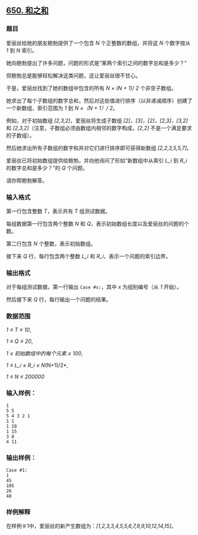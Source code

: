 ## [650. 和之和](https://www.acwing.com/problem/content/652/)

### 题目

爱丽丝给她的朋友鲍勃提供了一个包含 *N* 个正整数的数组，并将这 *N* 个数字按从 *1* 到 *N* 索引。

她向鲍勃提出了许多问题，问题的形式是“某两个索引之间的数字总和是多少？”

但鲍勃总是能够轻松解决这类问题，这让爱丽丝很不甘心。

于是，爱丽丝找到了她的数组中包含的所有 *N × (N + 1)/ 2* 个非空子数组。

她求出了每个子数组的数字总和，然后对这些值进行排序（以非递减顺序）创建了一个新数组，索引范围为 *1* 到 *N ×（N + 1）/ 2*。

例如，对于初始数组 *[2,3,2]*，爱丽丝将生成子数组 *[2]，[3]，[2]，[2,3]，[3,2]* 和 *[2,3,2]*（注意，子数组必须由数组内相邻的数字构成，*[2,2]* 不是一个满足要求的子数组）。

然后她求出所有子数组的数字和并对它们进行排序即可获得新数组 *[2,2,3,5,5,7]*。

爱丽丝已将初始数组提供给鲍勃，并向他询问了形如“新数组中从索引 *L_i* 到 *R_i* 的数字总和是多少？”的 *Q* 个问题。

请你帮鲍勃解答。

### 输入格式

第一行包含整数 *T*，表示共有 *T* 组测试数据。

每组数据第一行包含两个整数 *N* 和 *Q*，表示初始数组长度以及爱丽丝的问题的个数。

第二行包含 *N* 个整数，表示初始数组。

接下来 *Q* 行，每行包含两个整数 *L_i* 和 *R_i*，表示一个问题的索引边界。

### 输出格式

对于每组测试数据，第一行输出 `Case #x:`，其中 *x* 为组别编号（从 *1* 开始）。

然后接下来 *Q* 行，每行输出一个问题的结果。

### 数据范围

*1 ≤ T ≤ 10*,

*1 ≤ Q ≤ 20*,

*1 ≤ 初始数组中的每个元素 ≤ 100*,

*1 ≤ L_i ≤ R_i ≤ N*(N+1)/2*,

*1 ≤ N ≤ 200000*

### 输入样例：

```
1
5 5
5 4 3 2 1
1 1
1 10
1 15
3 8
4 11
```

### 输出样例：

```
Case #1:
1
45
105
26
48
```

### 样例解释

在样例＃1中，爱丽丝的新产生数组为：*[1,2,3,3,4,5,5,6,7,9,9,10,12,14,15]*。
